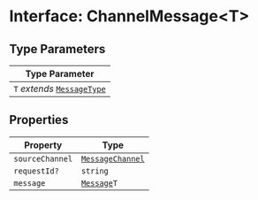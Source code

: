 # Interface: ChannelMessage<T\>

## Type Parameters

| Type Parameter                                                                 |
| ------------------------------------------------------------------------------ |
| `T` *extends* [`MessageType`](../../Message.types/enumerations/message-type.md) |

## Properties

| Property        | Type                                                           |
| --------------- | -------------------------------------------------------------- |
| `sourceChannel` | [`MessageChannel`](../enumerations/message-channel/index.md)         |
| `requestId?`    | `string`                                                       |
| `message`       | [`Message`](../../Message.types/type-aliases/Message.md)`T` |
